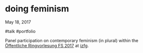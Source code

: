 # doing feminism
May 18, 2017 

#talk #portfolio 

Panel participation on contemporary feminism (in plural) within the [Öffentliche Ringvorlesung FS 2017](http://www.izfg.unibe.ch/unibe/portal/center_generell/title_fak_ueberg/izfg/content/e85925/e85976/e532462/RVL_FS17_Programm_DoingFeminism_ger.pdf) at [izfg](http://www.izfg.unibe.ch/).